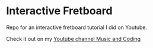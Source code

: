 # Interactive Fretboard

Repo for an interactive fretboard tutorial I did on Youtube. 

Check it out on my [Youtube channel Music and Coding](https://www.youtube.com/watch?v=geRBqZjBgQs&list=PLXAhCH9FJ8zViqdqhsSP7iyCrVDoUGb3P)


